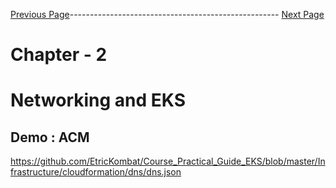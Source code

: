 


[Previous Page](https://github.com/EtricKombat/Course_Practical_Guide_EKS/blob/master/_docs/ch2/dns_do_not_suffer.md)---------------------------------------------------- [Next Page](https://github.com/EtricKombat/Course_Practical_Guide_EKS/blob/master/_docs/ch2/external_dns.md)



# Chapter - 2 
# Networking and EKS

## Demo : ACM


https://github.com/EtricKombat/Course_Practical_Guide_EKS/blob/master/Infrastructure/cloudformation/dns/dns.json
